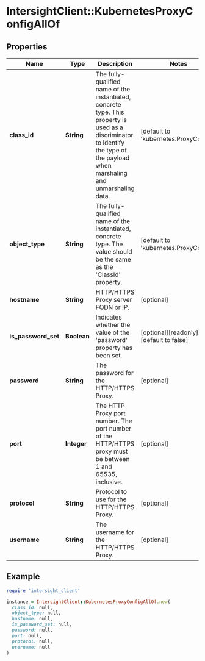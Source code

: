 # IntersightClient::KubernetesProxyConfigAllOf

## Properties

| Name | Type | Description | Notes |
| ---- | ---- | ----------- | ----- |
| **class_id** | **String** | The fully-qualified name of the instantiated, concrete type. This property is used as a discriminator to identify the type of the payload when marshaling and unmarshaling data. | [default to &#39;kubernetes.ProxyConfig&#39;] |
| **object_type** | **String** | The fully-qualified name of the instantiated, concrete type. The value should be the same as the &#39;ClassId&#39; property. | [default to &#39;kubernetes.ProxyConfig&#39;] |
| **hostname** | **String** | HTTP/HTTPS Proxy server FQDN or IP. | [optional] |
| **is_password_set** | **Boolean** | Indicates whether the value of the &#39;password&#39; property has been set. | [optional][readonly][default to false] |
| **password** | **String** | The password for the HTTP/HTTPS Proxy. | [optional] |
| **port** | **Integer** | The HTTP Proxy port number. The port number of the HTTP/HTTPS proxy must be between 1 and 65535, inclusive. | [optional] |
| **protocol** | **String** | Protocol to use for the HTTP/HTTPS Proxy. | [optional] |
| **username** | **String** | The username for the HTTP/HTTPS Proxy. | [optional] |

## Example

```ruby
require 'intersight_client'

instance = IntersightClient::KubernetesProxyConfigAllOf.new(
  class_id: null,
  object_type: null,
  hostname: null,
  is_password_set: null,
  password: null,
  port: null,
  protocol: null,
  username: null
)
```

